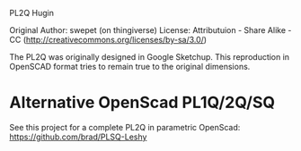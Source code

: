 PL2Q Hugin

Original Author: swepet (on thingiverse)
License: Attributuion - Share Alike - CC (http://creativecommons.org/licenses/by-sa/3.0/)

The PL2Q was originally designed in Google Sketchup.  This reproduction in OpenSCAD format tries to remain true to the original dimensions.

Alternative OpenScad PL1Q/2Q/SQ
==============
See this project for a complete PL2Q in parametric OpenScad:
https://github.com/brad/PLSQ-Leshy
